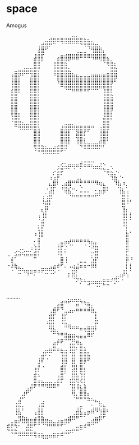 # space

Amogus

⠀⠀⠀⠀⠀⠀⠀⠀⠀⠀⠀⣠⣤⣤⣤⣤⣤⣶⣦⣤⣄⡀⠀⠀⠀⠀⠀⠀⠀⠀
⠀⠀⠀⠀⠀⠀⠀⠀⢀⣴⣿⡿⠛⠉⠙⠛⠛⠛⠛⠻⢿⣿⣷⣤⡀⠀⠀⠀⠀⠀
⠀⠀⠀⠀⠀⠀⠀⠀⣼⣿⠋⠀⠀⠀⠀⠀⠀⠀⢀⣀⣀⠈⢻⣿⣿⡄⠀⠀⠀⠀
⠀⠀⠀⠀⠀⠀⠀⣸⣿⡏⠀⠀⠀⣠⣶⣾⣿⣿⣿⠿⠿⠿⢿⣿⣿⣿⣄⠀⠀⠀
⠀⠀⠀⠀⠀⠀⠀⣿⣿⠁⠀⠀⢰⣿⣿⣯⠁⠀⠀⠀⠀⠀⠀⠀⠈⠙⢿⣷⡄⠀
⠀⠀⣀⣤⣴⣶⣶⣿⡟⠀⠀⠀⢸⣿⣿⣿⣆⠀⠀⠀⠀⠀⠀⠀⠀⠀⠀⣿⣷⠀
⠀⢰⣿⡟⠋⠉⣹⣿⡇⠀⠀⠀⠘⣿⣿⣿⣿⣷⣦⣤⣤⣤⣶⣶⣶⣶⣿⣿⣿⠀
⠀⢸⣿⡇⠀⠀⣿⣿⡇⠀⠀⠀⠀⠹⣿⣿⣿⣿⣿⣿⣿⣿⣿⣿⣿⣿⣿⡿⠃⠀
⠀⣸⣿⡇⠀⠀⣿⣿⡇⠀⠀⠀⠀⠀⠉⠻⠿⣿⣿⣿⣿⡿⠿⠿⠛⢻⣿⡇⠀⠀
⠀⣿⣿⠁⠀⠀⣿⣿⡇⠀⠀⠀⠀⠀⠀⠀⠀⠀⠀⠀⠀⠀⠀⠀⠀⢸⣿⣧⠀⠀
⠀⣿⣿⠀⠀⠀⣿⣿⡇⠀⠀⠀⠀⠀⠀⠀⠀⠀⠀⠀⠀⠀⠀⠀⠀⢸⣿⣿⠀⠀
⠀⣿⣿⠀⠀⠀⣿⣿⡇⠀⠀⠀⠀⠀⠀⠀⠀⠀⠀⠀⠀⠀⠀⠀⠀⢸⣿⣿⠀⠀
⠀⢿⣿⡆⠀⠀⣿⣿⡇⠀⠀⠀⠀⠀⠀⠀⠀⠀⠀⠀⠀⠀⠀⠀⠀⢸⣿⡇⠀⠀
⠀⠸⣿⣧⡀⠀⣿⣿⡇⠀⠀⠀⠀⠀⠀⠀⠀⠀⠀⠀⠀⠀⠀⠀⠀⣿⣿⠃⠀⠀
⠀⠀⠛⢿⣿⣿⣿⣿⣇⠀⠀⠀⠀⠀⣰⣿⣿⣷⣶⣶⣶⣶⠶⠀⢠⣿⣿⠀⠀⠀
⠀⠀⠀⠀⠀⠀⠀⣿⣿⠀⠀⠀⠀⠀⣿⣿⡇⠀⣽⣿⡏⠁⠀⠀⢸⣿⡇⠀⠀⠀
⠀⠀⠀⠀⠀⠀⠀⣿⣿⠀⠀⠀⠀⠀⣿⣿⡇⠀⢹⣿⡆⠀⠀⠀⣸⣿⠇⠀⠀⠀
⠀⠀⠀⠀⠀⠀⠀⢿⣿⣦⣄⣀⣠⣴⣿⣿⠁⠀⠈⠻⣿⣿⣿⣿⡿⠏⠀⠀⠀⠀
⠀⠀⠀⠀⠀⠀⠀⠈⠛⠻⠿⠿⠿⠿⠋⠁⠀⠀⠀⠀⠀⠀⠀⠀⠀⠀⠀⠀⠀⠀

⠀⠀⠀⠀⠀⠀⠀⠀⠀⠀⠀⠀⠀⢀⢔⣂⣤⣤⣤⣾⣭⣭⣍⣀⣰⠢⠀⡀⠀⠀⠀⠀⠀
⠀⠀⠀⠀⠀⠀⠀⠀⠀⠀⠀⠀⡠⣪⡿⠉⠁⠈⠀⠁⠀⠀⠈⠉⠙⠳⣶⣌⠠⡀⠀⠀⠀
⠀⠀⠀⠀⠀⠀⠀⠀⠀⠀⠀⢠⢡⡿⠁⠀⠀⠀⢀⡀⠀⠀⠀⠀⠀⠀⠈⢻⣧⠐⠄⠀⠀
⠀⠀⠀⠀⠀⠀⠀⠀⠀⠀⠀⣄⣿⠇⢀⣴⣿⠛⠛⡛⠛⠛⠛⠻⢶⣄⠀⠀⠹⣧⠰⡀⠀
⠀⠀⠀⠀⠀⠀⠀⠀⠀⠀⠐⣸⡏⠀⠘⣿⣎⠒⠄⣈⣀⡀⠀⠄⣤⣿⠇⠀⠀⢹⣆⢁⠀
⠀⠀⠀⠀⠀⠀⠀⠀⠀⢠⢡⣿⠁⠀⠀⠈⠙⠷⠶⠶⠶⠶⠶⠟⠋⠁⠀⠀⠀⠈⣿⢸⠀
⠀⠀⠀⠀⠀⠀⠀⠀⠀⠸⣾⡇⠀⠀⠀⠀⠀⠀⠀⠀⠀⠀⠀⠀⠀⠀⠀⠀⠀⠀⣿⠸⠃
⠀⠀⠀⠀⠀⠀⠀⠀⠀⡄⡿⠀⠀⠀⠀⠀⠀⠀⠀⠀⠀⠀⠀⠀⠀⠀⠀⠀⠀⠀⢹⡄⠀
⠀⠀⠀⠀⠀⠀⠀⠀⢠⢸⡇⠀⠀⠀⠀⠀⠀⠀⠀⠀⠀⠀⠀⠀⠀⠀⠀⠀⠀⠀⢸⡇⡇
⠀⠀⠀⠀⠀⠀⠀⠀⠈⣾⠀⠀⠀⠀⠀⠀⠀⠀⠀⠀⠀⠀⠀⠀⠀⠀⠀⠀⠀⠀⢸⡇⠁
⠀⠀⠀⠀⠀⠀⠀⠀⣇⡏⠀⠀⠀⠀⠀⠀⠀⠀⠀⠀⠀⠀⠀⠀⠀⠀⠀⠀⠀⠀⠈⡇⠀
⠀⠀⠀⠀⠀⠀⠀⠰⢸⡇⠀⠀⠀⠀⠀⠀⠀⠀⠀⠀⠀⠀⠀⠀⠀⠀⠀⠀⠀⠀⠀⣷⠁
⠀⠀⠀⠀⠀⠀⠀⠄⣿⠀⠀⠀⠀⠀⣀⣤⡴⠶⠶⠶⠶⢦⣄⡀⠀⠀⠀⠀⠀⠀⠀⣿⠀
⠀⠀⠀⢀⡀⠀⢠⢱⣿⠀⠀⠀⠀⢸⡟⡑⠈⠁⠀⠀⠈⠐⠽⣷⠀⠀⠀⠀⠀⠀⠀⣿⠀
⢀⠀⣪⣵⢮⣭⣥⣾⡇⠀⠀⠀⠀⠸⡇⠃⠀⠀⠀⠀⠀⠀⡒⣿⠀⠀⠀⠀⠀⠀⠀⣏⠀
⠀⣾⠁⠀⠀⠀⠀⠉⠀⠀⠀⠀⠀⠀⣿⢸⠀⠀⠀⣀⣀⠀⣱⡏⠀⠀⠀⠀⠀⠀⠀⡿⠘
⠐⠼⢷⣄⡀⠀⠀⠀⠀⣀⣀⣠⣴⠾⠋⠄⠠⢴⣬⠶⠶⠒⠿⠇⠀⠀⠀⠀⠀⠀⠀⡇⡇
⠀⠈⠀⠭⠙⢻⠿⡛⠛⠋⠭⠩⠕⠈⠀⠀⡄⣿⡃⠀⠀⠀⠀⠀⠀⠀⠀⠀⠀⢀⣸⢇⠁
⠀⠀⠀⠀⠀⠀⠀⠀⠀⠀⠀⠀⠀⠀⠀⠀⠁⠙⡳⢦⣄⣀⣀⣀⣀⣤⣤⡴⢾⡋⠅⠈⠀
⠀⠀⠀⠀⠀⠀⠀⠀⠀⠀⠀⠀⠀⠀⠀⠀⠀⠀⠀⠁⠀⠚⠉⠩⠍⠓⠒⠀⠁⠀⠀⠀⠀

………⠀⠀⠀⠀⠀⠀⠀⠀⠀⠀⠀⠀⢀⣀⣀⣀⠀⠀⠀⠀⠀⠀⠀⠀
⠀⠀⠀⠀⠀⠀⠀⠀⠀⠀⠀⠀⠀⣠⣾⠛⠋⠉⣭⠙⠳⣦⡀⠀⠀⠀⠀
⠀⠀⠀⠀⠀⠀⠀⠀⠀⠀⠀⢀⣾⠟⠙⣀⣠⡤⠶⠶⠶⠾⣷⡀⠀⠀⠀
⠀⠀⠀⠀⠀⠀⠀⠀⠀⠀⠀⣾⡏⠀⢸⡏⠀⠀⠀⠀⠀⠀⠀⡇⠀⠀⠀
⠀⠀⠀⠀⠀⠀⠀⠀⠀⠀⠰⣿⡇⠀⠸⣧⣀⠀⠀⠀⠀⠀⠀⡿⠀⠀⠀
⠀⠀⠀⠀⠀⠀⠀⠀⠀⠀⠀⢻⣧⡀⠀⠉⠙⠛⠛⠶⢶⣿⣿⠇⠀⠀⠀
⠀⠀⠀⠀⠀⠀⠀⠀⠀⠀⠀⠀⠉⠙⠛⣿⣶⣶⢤⣤⣤⠿⠏⠀⠀⠀⠀
⠀⠀⠀⠀⠀⠀⠀⠀⠀⠀⠀⠀⣠⡾⠟⠉⢉⣛⢶⣄⠀⠀⠀⠀⠀⠀⠀
⠀⠀⠀⠀⠀⠀⠀⠀⠀⠀⣀⣤⣿⣤⣄⣀⢸⣿⠆⣿⣦⠀⠀⠀⠀⠀⠀
⠀⠀⠀⠀⠀⠀⠀⠀⠀⣼⠏⠍⠀⠀⢹⣿⠈⣿⠀⣿⣿⣧⠀⠀⠀⠀⠀
⠀⠀⠀⠀⠀⠀⠀⠀⣸⠏⠈⠀⠀⠀⢸⣿⠀⣿⠀⣿⡿⠋⠀⠀⠀⠀⠀
⠀⠀⠀⠀⠀⠀⠀⢠⡟⠐⠀⠀⠀⠀⣾⡇⠀⣻⡇⣿⡄⠀⠀⠀⠀⠀⠀
⠀⠀⠀⠀⠀⠀⠀⣼⣅⠀⠀⠀⠀⢀⣿⠃⠀⣿⣇⢻⡇⠀⠀⠀⠀⠀⠀
⠀⠀⠀⠀⠀⠀⠀⣿⣤⣄⣀⣀⢀⣼⡟⠀⢰⣿⢿⢼⡇⠀⠀⠀⠀⠀⠀
⠀⠀⠀⠀⠀⢀⣼⠟⠛⠛⠻⠿⠿⠛⠀⠀⠈⣿⢸⣆⣷⠀⠀⠀⠀⠀⠀
⠀⠀⠀⠀⣰⠟⠁⠀⠀⠀⠀⠀⠀⠀⠀⠀⠀⢿⡀⣿⣿⡄⠀⠀⠀⠀⠀
⠀⠀⠀⣼⠋⠀⠀⠀⠀⢀⠀⠀⠀⠀⠀⠀⠀⠈⠛⠛⠛⠷⠦⣄⡀⠀⠀
⠀⠀⢸⡯⡄⠀⠀⠀⣰⡿⠀⠀⠀⠀⠀⠀⠀⠀⢀⣤⠀⠀⢂⣀⡻⣦⠀
⠀⠀⢸⣧⠁⠀⠀⢠⣿⡇⠀⠀⠀⠀⠀⠀⠀⢀⣾⣧⣤⡶⠿⠙⢹⣿⠃
⠀⠀⣀⣻⣷⣦⣤⣴⣿⣷⣤⣀⠀⢀⣀⣤⣾⠿⠛⠉⠁⠀⣠⣶⡿⠋⠀
⣴⡿⢯⠅⠉⣹⣿⠟⠛⠙⠻⠿⠿⠿⠟⠋⠁⠀⣀⣤⣴⠿⠛⠉⠀⠀⠀
⠙⢿⣷⣤⣤⣿⣷⣤⣀⡀⠀⠀⣀⣀⣠⣴⡶⠟⠛⠉⠀⠀⠀⠀⠀⠀⠀
⠀⠀⠀⠉⠉⠉⠉⠙⠛⠻⠿⠛⠛⠋⠉⠀⠀⠀⠀⠀⠀⠀